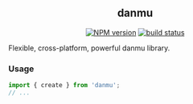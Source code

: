 <div align="center">
<h2>danmu</h2>

[![NPM version](https://img.shields.io/npm/v/danmu.svg?color=a1b858&label=)](https://www.npmjs.com/package/danmu) [![build status](https://github.com/imtaotao/danmu/actions/workflows/ci.yml/badge.svg?branch=main)](https://github.com/imtaotao/danmu/actions/workflows/ci.yml)

</div>

Flexible, cross-platform, powerful danmu library.


### Usage

```js
import { create } from 'danmu';
// ...
```
